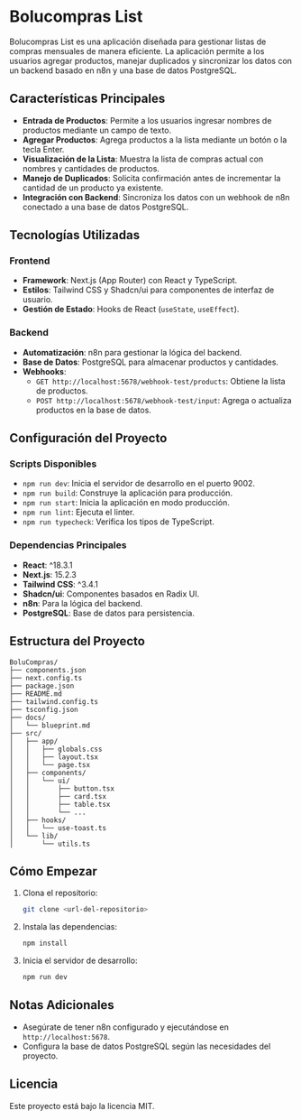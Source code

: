 # Bolucompras List

Bolucompras List es una aplicación diseñada para gestionar listas de compras mensuales de manera eficiente. La aplicación permite a los usuarios agregar productos, manejar duplicados y sincronizar los datos con un backend basado en n8n y una base de datos PostgreSQL.

## Características Principales

- **Entrada de Productos**: Permite a los usuarios ingresar nombres de productos mediante un campo de texto.
- **Agregar Productos**: Agrega productos a la lista mediante un botón o la tecla Enter.
- **Visualización de la Lista**: Muestra la lista de compras actual con nombres y cantidades de productos.
- **Manejo de Duplicados**: Solicita confirmación antes de incrementar la cantidad de un producto ya existente.
- **Integración con Backend**: Sincroniza los datos con un webhook de n8n conectado a una base de datos PostgreSQL.

## Tecnologías Utilizadas

### Frontend
- **Framework**: Next.js (App Router) con React y TypeScript.
- **Estilos**: Tailwind CSS y Shadcn/ui para componentes de interfaz de usuario.
- **Gestión de Estado**: Hooks de React (`useState`, `useEffect`).

### Backend
- **Automatización**: n8n para gestionar la lógica del backend.
- **Base de Datos**: PostgreSQL para almacenar productos y cantidades.
- **Webhooks**:
  - `GET http://localhost:5678/webhook-test/products`: Obtiene la lista de productos.
  - `POST http://localhost:5678/webhook-test/input`: Agrega o actualiza productos en la base de datos.

## Configuración del Proyecto

### Scripts Disponibles

- `npm run dev`: Inicia el servidor de desarrollo en el puerto 9002.
- `npm run build`: Construye la aplicación para producción.
- `npm run start`: Inicia la aplicación en modo producción.
- `npm run lint`: Ejecuta el linter.
- `npm run typecheck`: Verifica los tipos de TypeScript.

### Dependencias Principales

- **React**: ^18.3.1
- **Next.js**: 15.2.3
- **Tailwind CSS**: ^3.4.1
- **Shadcn/ui**: Componentes basados en Radix UI.
- **n8n**: Para la lógica del backend.
- **PostgreSQL**: Base de datos para persistencia.

## Estructura del Proyecto

```
BoluCompras/
├── components.json
├── next.config.ts
├── package.json
├── README.md
├── tailwind.config.ts
├── tsconfig.json
├── docs/
│   └── blueprint.md
├── src/
│   ├── app/
│   │   ├── globals.css
│   │   ├── layout.tsx
│   │   └── page.tsx
│   ├── components/
│   │   └── ui/
│   │       ├── button.tsx
│   │       ├── card.tsx
│   │       ├── table.tsx
│   │       └── ...
│   ├── hooks/
│   │   └── use-toast.ts
│   └── lib/
│       └── utils.ts
```

## Cómo Empezar

1. Clona el repositorio:
   ```bash
   git clone <url-del-repositorio>
   ```
2. Instala las dependencias:
   ```bash
   npm install
   ```
3. Inicia el servidor de desarrollo:
   ```bash
   npm run dev
   ```

## Notas Adicionales

- Asegúrate de tener n8n configurado y ejecutándose en `http://localhost:5678`.
- Configura la base de datos PostgreSQL según las necesidades del proyecto.

## Licencia

Este proyecto está bajo la licencia MIT.

